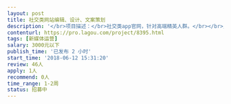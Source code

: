 ```yaml
---                
layout: post       
title: 社交类网站编辑、设计、文案策划           
description: '</br>项目描述：</br>社交类app官网，针对高端精英人群。</br></br>人员要求：</br>1、负责公司官网页面设计、文案策划、文字及图片编辑和排版；</br>2、app里面的一些文字性工作。</br>'     
contenturl: https://pro.lagou.com/project/8395.html      
tags: [新媒体运营]            
salary: 3000元以下          
publish_time: '已发布 2 小时'         
start_time: '2018-06-12 15:31:20'           
review: 46人                   
apply: 1人                   
recommend: 0人                   
time_range: 1-2周              
status: 招募中                  
---                 
```

